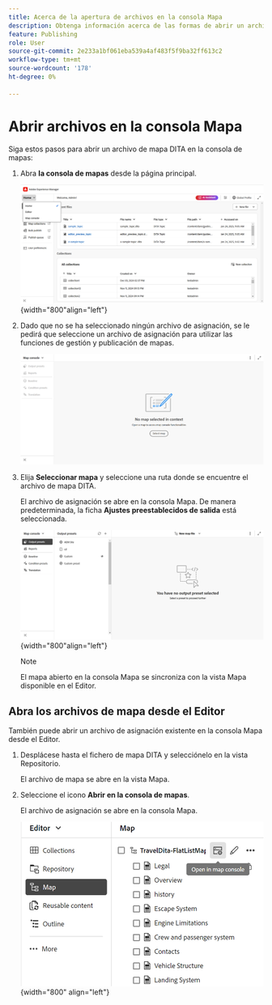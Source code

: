 ```yaml
---
title: Acerca de la apertura de archivos en la consola Mapa
description: Obtenga información acerca de las formas de abrir un archivo de mapa DITA en la interfaz de la consola de mapas de Adobe Experience Manager Guides.
feature: Publishing
role: User
source-git-commit: 2e233a1bf061eba539a4af483f5f9ba32ff613c2
workflow-type: tm+mt
source-wordcount: '178'
ht-degree: 0%

---
```


# Abrir archivos en la consola Mapa

Siga estos pasos para abrir un archivo de mapa DITA en la consola de mapas:

1. Abra **la consola de mapas** desde la página principal.

   ![Nuevo ](images/map-console-home-page.png){width="800"align="left"}

2. Dado que no se ha seleccionado ningún archivo de asignación, se le pedirá que seleccione un archivo de asignación para utilizar las funciones de gestión y publicación de mapas.

   ![Nuevo](images/empty-screen-map-console.png)

3. Elija **Seleccionar mapa** y seleccione una ruta donde se encuentre el archivo de mapa DITA.

   El archivo de asignación se abre en la consola Mapa. De manera predeterminada, la ficha **Ajustes preestablecidos de salida** está seleccionada.

   ![Nuevo](images/map-console-screen.png){width="800"align="left"}

   >[!NOTE]
   >
   >  El mapa abierto en la consola Mapa se sincroniza con la vista Mapa disponible en el Editor.

## Abra los archivos de mapa desde el Editor

También puede abrir un archivo de asignación existente en la consola Mapa desde el Editor.

1. Desplácese hasta el fichero de mapa DITA y selecciónelo en la vista Repositorio.

   El archivo de mapa se abre en la vista Mapa.

2. Seleccione el icono **Abrir en la consola de mapas**.

   El archivo de asignación se abre en la consola Mapa.

   ![Nuevo ](images/map-console.png){width="800" align="left"}





